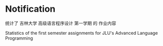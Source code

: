 # Notification
统计了 吉林大学 高级语言程序设计 第一学期 的 作业内容

Statistics of the first semester assignments for JLU's Advanced Language Programming

